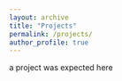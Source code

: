 ```yaml
---
layout: archive
title: "Projects"
permalink: /projects/
author_profile: true
---
```



a project was expected here
